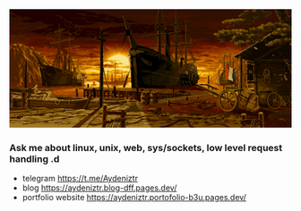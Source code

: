 <img src="https://github.com/Aydeniztr/Aydeniztr/blob/main/AF017CC3-71BB-47C6-AD3A-0DCCB9FF576A.gif?raw=true">

### Ask me about linux, unix, web, sys/sockets, low level request handling .d
- telegram https://t.me/Aydeniztr
- blog https://aydeniztr.blog-dff.pages.dev/
- portfolio website https://aydeniztr.portofolio-b3u.pages.dev/
